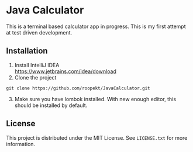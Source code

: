 # Java Calculator 

This is a terminal based calculator app in progress. This is my first attempt at test driven development.

## Installation 

1. Install IntelliJ IDEA  
  https://www.jetbrains.com/idea/download
2. Clone the project
  ```shell
  git clone https://github.com/roopekt/JavaCalculator.git
  ```
3. Make sure you have lombok installed. With new enough editor, this should be installed by default.

## License 

This project is distributed under the MIT License. See `LICENSE.txt` for more information.